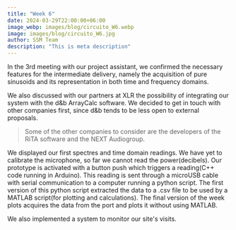 ```yaml
---
title: "Week 6"
date: 2024-03-29T22:00:00+06:00
image_webp: images/blog/circuito_W6.webp
image: images/blog/circuito_W6.jpg
author: SSM Team
description: "This is meta description"
---
```


In the 3rd meeting with our project assistant, we confirmed the necessary features for the intermediate delivery, namely the acquisition of pure sinusoids and its representation in both time and frequency domains.

We also discussed with our partners at XLR the possibility of integrating our system with the d&b ArrayCalc software. We decided to get in touch with other companies first, since d&b tends to be less open to external proposals.

> Some of the other companies to consider are the developers of the RiTA software and the NEXT Audiogroup.  

We displayed our first spectres and time domain readings. We have yet to calibrate the microphone, so far we cannot read the power(decibels).
Our prototype is activated with a button push which triggers a reading(C++ code running in Arduino).
This reading is sent through a microUSB cable with serial communication to a computer running a python script.
The first version of this python script extracted the data to a .csv file to be used by a MATLAB script(for plotting and calculations).
The final version of the week plots acquires the data from the port and plots it without using MATLAB.

We also implemented a system to monitor our site's visits.


